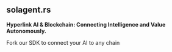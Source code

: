 ## solagent.rs

<!--

**Here are some ideas to get you started:**

🙋‍♀️ A short introduction - what is your organization all about?
🌈 Contribution guidelines - how can the community get involved?
👩‍💻 Useful resources - where can the community find your docs? Is there anything else the community should know?
🍿 Fun facts - what does your team eat for breakfast?
🧙 Remember, you can do mighty things with the power of [Markdown](https://docs.github.com/github/writing-on-github/getting-started-with-writing-and-formatting-on-github/basic-writing-and-formatting-syntax)
-->

**Hyperlink AI & Blockchain: Connecting Intelligence and Value Autonomously.**

Fork our <a> SDK to connect your AI to any chain

<!--
**[topkio.rs](https://github.com/solagent-rs/topkio.rs)**: The Small, fast, powerful, and easy to use **Multi-Agent Collaboration Workflow**.  
**[xplore](https://github.com/solagent-rs/xplore)**: A brand new Twitter/X client in Rust.  
-->

<!--
### Products
**[TheMachine](https://themachine.space)**: Multi-agent asset analysis and tracking platform  
-->
